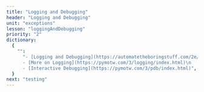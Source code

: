 ```yaml
---
title: "Logging and Debugging"
header: "Logging and Debugging"
unit: "exceptions"
lesson: "loggingAndDebugging"
priority: "2"
dictionary:
  {
    "":
      "- [Logging and Debugging](https://automatetheboringstuff.com/2e/chapter11/)\n
      - [More on Logging](https://pymotw.com/3/logging/index.html)\n
      - [Interactive Debugging](https://pymotw.com/3/pdb/index.html)",
  }
next: "testing"
---
```

